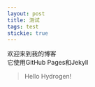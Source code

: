 ```yaml
---
layout: post
title: 测试
tags: test
stickie: true
---
```


欢迎来到我的博客<br>它使用GitHub Pages和Jekyll

> Hello Hydrogen!
